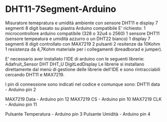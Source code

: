 # DHT11-7Segment-Arduino
Misuratore temepratura e umidità ambiente con sensore DHT11 e display 7 segmenti 8 digit basato su piastra Arduino compatibile
E' richiesto:
1 microcontrollore arduino compatibile (328 o 32u4 o 2560)
1 sensore DHT11 (sensore tempeatura e umidità azzurro o un DHT22 bianco)
1 display 7 segmenti 8 digit controllato con MAX7219
2 pulsanti
2 resitenze da 10Kohm
1 resistenza da 4,7Kohm
materiale per i collegamenti (breadborad e jumper).

E' necessario aver installato l'IDE di arduino con le seguenti librerie:
Adafruit_Sensor
DHT
DHT_U
DigitLedDisplay
Le librerie si installano direttamente dal menù di gestione delle librerie dell'IDE e sono rintracciabili cercando DHT11 e MAX7219.

I pin di connessione sono indicati nel codice e comunque sono:
DHT11 data - Arduino pin 2

MAX7219 Data - Arduino pin 12
MAX7219 CS   - Arduino pin 10
MAX7219 CLK  - Arduino pin 11

Pulsante Temperatura - Arduino pin 3
Pulsante Umidità     - Arduino pin 4
